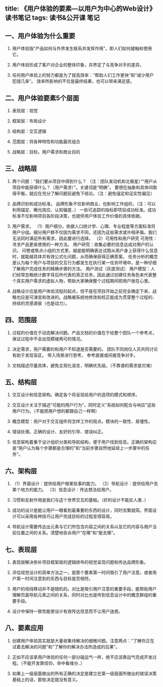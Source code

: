 title: 《用户体验的要素—以用户为中心的Web设计》读书笔记
tags: 读书&公开课 笔记
---
## 一、用户体验为什么重要 ##

1. 用户体验指“产品如何与外界发生联系并发挥作用”，即人们如何接触和使用它。

2. 用户体验形成了客户对企业的整体印象，并界定了与竞争对手的差异。

3. 任何用户体验上的努力都是为了提高效率：“帮助人们工作更快”和“减少用户犯错几率”。
效率所影响的不仅是最终结果，也可以带来满足感。
<!--more-->
## 二、用户体验要素5个层面 ##

1. 表现层：视觉

2. 框架层：布局设计

3. 结构层：交互逻辑

4. 范围层：将各种特性和功能最优组合

5. 战略层：目标，用户需求和商业目的
## 三、战略层 ##


1. 两个问题：“我们要从项目中得到什么？
（注：团队发动机和北极星）”“用户从项目中能获得什么？（用户需求）”。关键词是“明确”。
要想在抽象和具体间取得平衡，就应在充分了解问题前避免下结论。（注：避免锚定和证实性偏见）

2. 品牌识别和成功标准。
品牌形象不仅影响商业，也影响工作组织。（注：可以利用锚定、曝光效应、认知偏差..）
一些可追踪的指标即项目成功标准。成功标准不仅影响项目各阶段决策，也提供用户体验工作价值的具体依据。

3. 用户需求。
（1）用户细分。依据人口统计学、心理、专业程度等方面标准将用户分组。细分用户群不仅因为需求不同，还因为这些需求或许相矛盾。我们无法同时满足所有需求，因此要进行选择。
（2）可用性和用户研究
可用性：寻求产品更易使用的一种方法。
用户研究：收集必要的信息达成对用户的认识。
问卷或焦点小组的方式里，越是能明确表达试图从用户身上获得什么信息时，就能越具体并有效公式化问题，从而确保获得正确答案。
任务分析的概念是认为每个用户与项目的交互行为都发生在执行某一任务环境中。是一种仔细了解用户完成任务的精确步骤的方法。
用户测试（灰度测试）
用户模型：人们经常忽略统计数字背后所代表的真正任务，因此通过创建任务角色来代表整个真实用户需求的虚拟人物，帮助大家确保整个过程期间把用户放在心里。

4. 战略设计应是用户体验流程的起点，但不是在项目开始之前完全确定下来，战略也应是可演变和改进的。战略被系统地修改和校正能成为贯穿整个过程的、持续的灵感源泉（也是动力）。

## 四、范围层 ##

1. 过程的价值在于动态解决问题。产品文档的价值在于给整个团队一个参考点，保证过程中不会出现模棱两可的情况。

2. 决定需求，用户需要的和用户不知道是否需要的。
团队不同岗位人员共同讨论有助于发现盲区。
带入场景进行思考。
参考直接或间接竞争对手。

3. 文档描述尽量具体，避免主观化语言，明确优先级。（不靠谱的需求是灾难）
## 五、结构层 ##


1. 交互设计和信息架构。确定各个将呈现给用户的选项的模式和顺序。

2. 交互设计关注于描述“可能的用户行为”，同时定义“系统如何配合与响应”这些用户行为。（不能把用户想的都跟自己一样啊）

3. 概念模型：用户对于交互组件将怎样工作的观点。模块的一致性、易懂性。

4. 错误处理。正确的设计、友好的引导、错误纠正。

5. 信息架构着重于设计组织分类和导航结构，便于用户找到信息。正确的架构应是“用户认为每个步骤都是合理的”和“当前步骤自然地延续上一步骤中的任务”。
## 六、架构层 ##


1. （1）界面设计：提供给用户做某些事的能力。
   （2）导航设计：提供给用户去某个地方的能力。
   （3）信息设计：传达想法给用户。

2. 习惯和反射作用是我们与这个世界交互的基础。（好的设计不能反人类..）

3. 成功的设计是能让用户一眼看到最重要的东西的设计，同时去繁就简。界面设计可以采用各种技巧让用户完成目标的过程变得容易。

4. 导航设计需要传达出元素与它们所包含内容之间的关系以及它的内容与用户当前位置之间的关系。清楚地告诉用户“在哪”和“能去哪”。
## 七、表现层 ##


1. 表现层解决弥补项目框架层的逻辑排布的视觉呈现问题和传达品牌形象。

2. 评估视觉设计的简单方法之一，是那个要素第一时间吸引了用户注意。或者用户第一时间注意到的东西与目标是否相符。

3. 用户的视线移动并不是随机的。对比是吸引用户注意的重要手段，能帮助用户理解页面导航元素之间的关系，同时对比也是传到信息设计中的概念群组的重要手段。

4. 设计中保持一致性能使设计有效传达信息而不让用户迷惑。
## 八、要素应用 ##


1. 创建用户体验其实就是大量收集待解决的细微问题。注意两点：“了解你正在试着去解决的问题”和“了解你的解决办法所造成的后果”。

2. 正如不应该拿用户体验的任何一部分碰运气一样，绝不应该靠运气完成开发过程。（不能开发靠信仰，命中看缘分..）

3. 如果上一级层面做出的所有正确的决定是建立在第一级层面所做出的错误决策基础上的话，那些决定就没有意义。